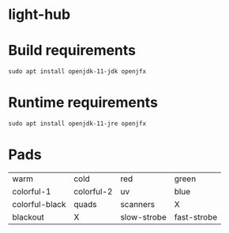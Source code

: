 # light-hub

# Build requirements
```
sudo apt install openjdk-11-jdk openjfx
```

# Runtime requirements
```
sudo apt install openjdk-11-jre openjfx
```

# Pads

|                   |           |               |               |
|---                |---        |---            |---            |
|warm               |cold       |red            |green          |
|colorful-1         |colorful-2 |uv             |blue           |
|colorful-black     |quads      |scanners       |X              |
|blackout           |X          |slow-strobe    |fast-strobe    |